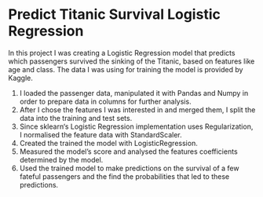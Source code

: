 # Predict Titanic Survival Logistic Regression
 
In this project I was creating a Logistic Regression model that predicts which passengers survived the sinking of the Titanic, based on features like age and class. The data I was using for training the model is provided by Kaggle.

1.	I loaded the passenger data, manipulated it with Pandas and Numpy in order to prepare data in columns for further analysis. 
2.	After I chose the features I was interested in and merged them, I split the data into the training and test sets. 
3.	Since sklearn‘s Logistic Regression implementation uses Regularization, I normalised the feature data with StandardScaler.
4.	Created the trained the model with LogisticRegression.
5.	Measured the model’s score and analysed the features coefficients determined by the model.  
6.	Used the trained model to make predictions on the survival of a few fateful passengers and the find the probabilities that led to these predictions.



 
 
 
